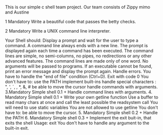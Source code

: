 This is our simple c shell team project. Our team consists of Zippy mimo and Austine

1 Mandatory	Write a beautiful code that passes the betty checks.

2 Mandatory	Write a UNIX command line interpreter.

Your Shell should:
Display a prompt and wait for the user to type a command. A command line always ends with a new line.
The prompt is displayed again each time a command has been executed.
The command lines are simple, no semi-columns, no pipes, no redirections or any other advanced features.
The command lines are made only of one word. No arguments will be passed to programs.
If an executable cannot be found, print an error message and display the prompt again.
Handle errors.
You have to handle the "end of file" condition (Ctrl+D). Exit with code 0
You don't have to:
use the PATH
implement built-ins
handle special characters : ", ', `, , *, &, #
be able to move the cursor
handle commands with arguments.
3.Mandatory	Simple shell 0.1 +
Handle command lines with arguments.
4. Mandatory	Simple shell 0.1 +
Write your own getline function
Use a buffer to read many chars at once and call the least possible the readsystem call
You will need to use static variables
You are not allowed to use getline
You don't have to:
be able to move the cursor.
5. Mandatory	Simple shell 0.2 +
Handle the PATH
6. Mandatory	Simple shell 0.3 +
Implement the exit buit-in, that exits the shell
Usage: exit
You don't have to handle any argument to the built-in exit.
